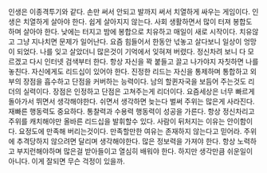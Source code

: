 
인생은 이종격투기와 같다. 
손만 써서 안되고 발까지 써서 치열하게 싸우는 게임이다.
인생은 치열하게 살아야 한다. 쉽게 살아지지 않는다.
사회 생활하면서 많이 터져 봉합도 하며 살아야 한다.
낮에는 터지고 밤에 봉합으로 치유하고 매일이 새로 시작이다.
치유않고 그냥 지나치면 문제가 일어난다.
요즘 힘들어서 한동안 넋놓고 살다보니 일상이 엉망이 되었다.
나를 잊고 살았더니 많은것이 기억에서 잊혀져 버렸다.
정신차려 보니 다 모르겠고 다시 인터넷 검색부터 한다.
항상 자신을 꽉 붙들고 끌고 나가야지 자칫하면 나를 놓친다.
자신에게도 리드십이 있어야 한다. 진정한 리드는 자신을 통제하며
통합하고 외부의 장점을 흡수하고 단점을 커버하는 능력이다.
남의 할퀸자국을 보듬어 주는것도 리더의 실력이다.
장점은 인정하고 단점은 고쳐주는게 리더이다.
요즘세상은 너무 빠르게 돌아가서 뛰면서 생각해야한다.
쉬면서 생각하면 늦는다 벌써 주위는 많은게 사라진다.
재빠른 행동력도 중요하다. 통찰력과 수용력 행동력이 성공을 가른다.
항상 정신차리고 주위를 캐치해야만 올바른 리드십을 발휘할수 있다.
사람이 뒤처지는 이유는 안이함이다. 요정도에 만족해 버리는것이다.
만족할만한 여유는 존재하지 않는다고 믿어라.
주위에 추격당하지 않으려면 달리며 생각해야한다.
많은 정보력을 가져야 한다.
항상 노력하고 부지런해야하며 많은걸 받아들이고 열심히 배워야 한다.
하지만 생각만큼 쉬운일이 아니다.
이게 잘되면 무슨 걱정이 있을까.